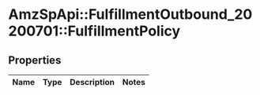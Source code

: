 # AmzSpApi::FulfillmentOutbound_20200701::FulfillmentPolicy

## Properties
Name | Type | Description | Notes
------------ | ------------- | ------------- | -------------

